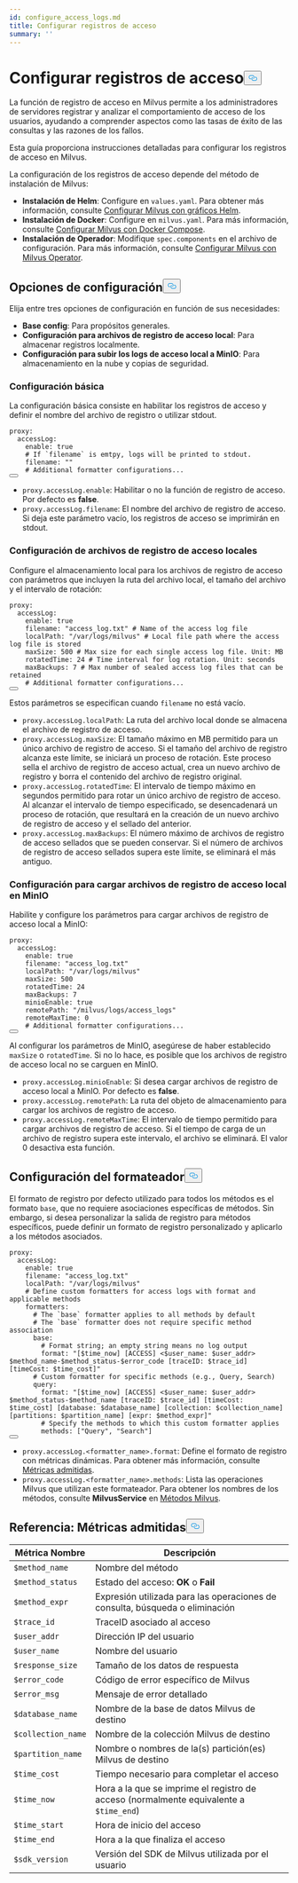 ```yaml
---
id: configure_access_logs.md
title: Configurar registros de acceso
summary: ''
---
```

<h1 id="Configure-Access-Logs" class="common-anchor-header">Configurar registros de acceso<button data-href="#Configure-Access-Logs" class="anchor-icon" translate="no">
      <svg translate="no"
        aria-hidden="true"
        focusable="false"
        height="20"
        version="1.1"
        viewBox="0 0 16 16"
        width="16"
      >
        <path
          fill="#0092E4"
          fill-rule="evenodd"
          d="M4 9h1v1H4c-1.5 0-3-1.69-3-3.5S2.55 3 4 3h4c1.45 0 3 1.69 3 3.5 0 1.41-.91 2.72-2 3.25V8.59c.58-.45 1-1.27 1-2.09C10 5.22 8.98 4 8 4H4c-.98 0-2 1.22-2 2.5S3 9 4 9zm9-3h-1v1h1c1 0 2 1.22 2 2.5S13.98 12 13 12H9c-.98 0-2-1.22-2-2.5 0-.83.42-1.64 1-2.09V6.25c-1.09.53-2 1.84-2 3.25C6 11.31 7.55 13 9 13h4c1.45 0 3-1.69 3-3.5S14.5 6 13 6z"
        ></path>
      </svg>
    </button></h1><p>La función de registro de acceso en Milvus permite a los administradores de servidores registrar y analizar el comportamiento de acceso de los usuarios, ayudando a comprender aspectos como las tasas de éxito de las consultas y las razones de los fallos.</p>
<p>Esta guía proporciona instrucciones detalladas para configurar los registros de acceso en Milvus.</p>
<p>La configuración de los registros de acceso depende del método de instalación de Milvus:</p>
<ul>
<li><strong>Instalación de Helm</strong>: Configure en <code translate="no">values.yaml</code>. Para obtener más información, consulte <a href="/docs/es/configure-helm.md">Configurar Milvus con gráficos Helm</a>.</li>
<li><strong>Instalación de Docker</strong>: Configure en <code translate="no">milvus.yaml</code>. Para más información, consulte <a href="/docs/es/configure-docker.md">Configurar Milvus con Docker Compose</a>.</li>
<li><strong>Instalación de Operador</strong>: Modifique <code translate="no">spec.components</code> en el archivo de configuración. Para más información, consulte <a href="/docs/es/configure_operator.md">Configurar Milvus con Milvus Operator</a>.</li>
</ul>
<h2 id="Configuration-options" class="common-anchor-header">Opciones de configuración<button data-href="#Configuration-options" class="anchor-icon" translate="no">
      <svg translate="no"
        aria-hidden="true"
        focusable="false"
        height="20"
        version="1.1"
        viewBox="0 0 16 16"
        width="16"
      >
        <path
          fill="#0092E4"
          fill-rule="evenodd"
          d="M4 9h1v1H4c-1.5 0-3-1.69-3-3.5S2.55 3 4 3h4c1.45 0 3 1.69 3 3.5 0 1.41-.91 2.72-2 3.25V8.59c.58-.45 1-1.27 1-2.09C10 5.22 8.98 4 8 4H4c-.98 0-2 1.22-2 2.5S3 9 4 9zm9-3h-1v1h1c1 0 2 1.22 2 2.5S13.98 12 13 12H9c-.98 0-2-1.22-2-2.5 0-.83.42-1.64 1-2.09V6.25c-1.09.53-2 1.84-2 3.25C6 11.31 7.55 13 9 13h4c1.45 0 3-1.69 3-3.5S14.5 6 13 6z"
        ></path>
      </svg>
    </button></h2><p>Elija entre tres opciones de configuración en función de sus necesidades:</p>
<ul>
<li><strong>Base config</strong>: Para propósitos generales.</li>
<li><strong>Configuración para archivos de registro de acceso local</strong>: Para almacenar registros localmente.</li>
<li><strong>Configuración para subir los logs de acceso local a MinIO</strong>: Para almacenamiento en la nube y copias de seguridad.</li>
</ul>
<h3 id="Base-config" class="common-anchor-header">Configuración básica</h3><p>La configuración básica consiste en habilitar los registros de acceso y definir el nombre del archivo de registro o utilizar stdout.</p>
<pre><code translate="no" class="language-yaml">proxy:
  accessLog:
    <span class="hljs-built_in">enable</span>: <span class="hljs-literal">true</span>
    <span class="hljs-comment"># If `filename` is emtpy, logs will be printed to stdout.</span>
    filename: <span class="hljs-string">&quot;&quot;</span>
    <span class="hljs-comment"># Additional formatter configurations...</span>
<button class="copy-code-btn"></button></code></pre>
<ul>
<li><code translate="no">proxy.accessLog.enable</code>: Habilitar o no la función de registro de acceso. Por defecto es <strong>false</strong>.</li>
<li><code translate="no">proxy.accessLog.filename</code>: El nombre del archivo de registro de acceso. Si deja este parámetro vacío, los registros de acceso se imprimirán en stdout.</li>
</ul>
<h3 id="Config-for-local-access-log-files" class="common-anchor-header">Configuración de archivos de registro de acceso locales</h3><p>Configure el almacenamiento local para los archivos de registro de acceso con parámetros que incluyen la ruta del archivo local, el tamaño del archivo y el intervalo de rotación:</p>
<pre><code translate="no" class="language-yaml">proxy:
  accessLog:
    enable: true
    filename: <span class="hljs-string">&quot;access_log.txt&quot;</span> <span class="hljs-comment"># Name of the access log file</span>
    localPath: <span class="hljs-string">&quot;/var/logs/milvus&quot;</span> <span class="hljs-comment"># Local file path where the access log file is stored</span>
    maxSize: <span class="hljs-number">500</span> <span class="hljs-comment"># Max size for each single access log file. Unit: MB</span>
    rotatedTime: <span class="hljs-number">24</span> <span class="hljs-comment"># Time interval for log rotation. Unit: seconds</span>
    maxBackups: <span class="hljs-number">7</span> <span class="hljs-comment"># Max number of sealed access log files that can be retained</span>
    <span class="hljs-comment"># Additional formatter configurations...</span>
<button class="copy-code-btn"></button></code></pre>
<p>Estos parámetros se especifican cuando <code translate="no">filename</code> no está vacío.</p>
<ul>
<li><code translate="no">proxy.accessLog.localPath</code>: La ruta del archivo local donde se almacena el archivo de registro de acceso.</li>
<li><code translate="no">proxy.accessLog.maxSize</code>: El tamaño máximo en MB permitido para un único archivo de registro de acceso. Si el tamaño del archivo de registro alcanza este límite, se iniciará un proceso de rotación. Este proceso sella el archivo de registro de acceso actual, crea un nuevo archivo de registro y borra el contenido del archivo de registro original.</li>
<li><code translate="no">proxy.accessLog.rotatedTime</code>: El intervalo de tiempo máximo en segundos permitido para rotar un único archivo de registro de acceso. Al alcanzar el intervalo de tiempo especificado, se desencadenará un proceso de rotación, que resultará en la creación de un nuevo archivo de registro de acceso y el sellado del anterior.</li>
<li><code translate="no">proxy.accessLog.maxBackups</code>: El número máximo de archivos de registro de acceso sellados que se pueden conservar. Si el número de archivos de registro de acceso sellados supera este límite, se eliminará el más antiguo.</li>
</ul>
<h3 id="Config-for-uploading-local-access-log-files-to-MinIO" class="common-anchor-header">Configuración para cargar archivos de registro de acceso local en MinIO</h3><p>Habilite y configure los parámetros para cargar archivos de registro de acceso local a MinIO:</p>
<pre><code translate="no" class="language-yaml">proxy:
  accessLog:
    <span class="hljs-built_in">enable</span>: <span class="hljs-literal">true</span>
    filename: <span class="hljs-string">&quot;access_log.txt&quot;</span>
    localPath: <span class="hljs-string">&quot;/var/logs/milvus&quot;</span>
    maxSize: 500
    rotatedTime: 24 
    maxBackups: 7
    minioEnable: <span class="hljs-literal">true</span>
    remotePath: <span class="hljs-string">&quot;/milvus/logs/access_logs&quot;</span>
    remoteMaxTime: 0
    <span class="hljs-comment"># Additional formatter configurations...</span>
<button class="copy-code-btn"></button></code></pre>
<p>Al configurar los parámetros de MinIO, asegúrese de haber establecido <code translate="no">maxSize</code> o <code translate="no">rotatedTime</code>. Si no lo hace, es posible que los archivos de registro de acceso local no se carguen en MinIO.</p>
<ul>
<li><code translate="no">proxy.accessLog.minioEnable</code>: Si desea cargar archivos de registro de acceso local a MinIO. Por defecto es <strong>false</strong>.</li>
<li><code translate="no">proxy.accessLog.remotePath</code>: La ruta del objeto de almacenamiento para cargar los archivos de registro de acceso.</li>
<li><code translate="no">proxy.accessLog.remoteMaxTime</code>: El intervalo de tiempo permitido para cargar archivos de registro de acceso. Si el tiempo de carga de un archivo de registro supera este intervalo, el archivo se eliminará. El valor 0 desactiva esta función.</li>
</ul>
<h2 id="Formatter-config" class="common-anchor-header">Configuración del formateador<button data-href="#Formatter-config" class="anchor-icon" translate="no">
      <svg translate="no"
        aria-hidden="true"
        focusable="false"
        height="20"
        version="1.1"
        viewBox="0 0 16 16"
        width="16"
      >
        <path
          fill="#0092E4"
          fill-rule="evenodd"
          d="M4 9h1v1H4c-1.5 0-3-1.69-3-3.5S2.55 3 4 3h4c1.45 0 3 1.69 3 3.5 0 1.41-.91 2.72-2 3.25V8.59c.58-.45 1-1.27 1-2.09C10 5.22 8.98 4 8 4H4c-.98 0-2 1.22-2 2.5S3 9 4 9zm9-3h-1v1h1c1 0 2 1.22 2 2.5S13.98 12 13 12H9c-.98 0-2-1.22-2-2.5 0-.83.42-1.64 1-2.09V6.25c-1.09.53-2 1.84-2 3.25C6 11.31 7.55 13 9 13h4c1.45 0 3-1.69 3-3.5S14.5 6 13 6z"
        ></path>
      </svg>
    </button></h2><p>El formato de registro por defecto utilizado para todos los métodos es el formato <code translate="no">base</code>, que no requiere asociaciones específicas de métodos. Sin embargo, si desea personalizar la salida de registro para métodos específicos, puede definir un formato de registro personalizado y aplicarlo a los métodos asociados.</p>
<pre><code translate="no" class="language-yaml">proxy:
  accessLog:
    <span class="hljs-built_in">enable</span>: <span class="hljs-literal">true</span>
    filename: <span class="hljs-string">&quot;access_log.txt&quot;</span>
    localPath: <span class="hljs-string">&quot;/var/logs/milvus&quot;</span>
    <span class="hljs-comment"># Define custom formatters for access logs with format and applicable methods</span>
    formatters:
      <span class="hljs-comment"># The `base` formatter applies to all methods by default</span>
      <span class="hljs-comment"># The `base` formatter does not require specific method association</span>
      base: 
        <span class="hljs-comment"># Format string; an empty string means no log output</span>
        format: <span class="hljs-string">&quot;[<span class="hljs-variable">$time_now</span>] [ACCESS] &lt;<span class="hljs-variable">$user_name</span>: <span class="hljs-variable">$user_addr</span>&gt; <span class="hljs-variable">$method_name</span>-<span class="hljs-variable">$method_status</span>-<span class="hljs-variable">$error_code</span> [traceID: <span class="hljs-variable">$trace_id</span>] [timeCost: <span class="hljs-variable">$time_cost</span>]&quot;</span>
      <span class="hljs-comment"># Custom formatter for specific methods (e.g., Query, Search)</span>
      query: 
        format: <span class="hljs-string">&quot;[<span class="hljs-variable">$time_now</span>] [ACCESS] &lt;<span class="hljs-variable">$user_name</span>: <span class="hljs-variable">$user_addr</span>&gt; <span class="hljs-variable">$method_status</span>-<span class="hljs-variable">$method_name</span> [traceID: <span class="hljs-variable">$trace_id</span>] [timeCost: <span class="hljs-variable">$time_cost</span>] [database: <span class="hljs-variable">$database_name</span>] [collection: <span class="hljs-variable">$collection_name</span>] [partitions: <span class="hljs-variable">$partition_name</span>] [expr: <span class="hljs-variable">$method_expr</span>]&quot;</span>
        <span class="hljs-comment"># Specify the methods to which this custom formatter applies</span>
        methods: [<span class="hljs-string">&quot;Query&quot;</span>, <span class="hljs-string">&quot;Search&quot;</span>]
<button class="copy-code-btn"></button></code></pre>
<ul>
<li><code translate="no">proxy.accessLog.&lt;formatter_name&gt;.format</code>: Define el formato de registro con métricas dinámicas. Para obtener más información, consulte <a href="#reference-supported-metrics">Métricas admitidas</a>.</li>
<li><code translate="no">proxy.accessLog.&lt;formatter_name&gt;.methods</code>: Lista las operaciones Milvus que utilizan este formateador. Para obtener los nombres de los métodos, consulte <strong>MilvusService</strong> en <a href="https://github.com/milvus-io/milvus-proto/blob/master/proto/milvus.proto">Métodos Milvus</a>.</li>
</ul>
<h2 id="Reference-Supported-metrics" class="common-anchor-header">Referencia: Métricas admitidas<button data-href="#Reference-Supported-metrics" class="anchor-icon" translate="no">
      <svg translate="no"
        aria-hidden="true"
        focusable="false"
        height="20"
        version="1.1"
        viewBox="0 0 16 16"
        width="16"
      >
        <path
          fill="#0092E4"
          fill-rule="evenodd"
          d="M4 9h1v1H4c-1.5 0-3-1.69-3-3.5S2.55 3 4 3h4c1.45 0 3 1.69 3 3.5 0 1.41-.91 2.72-2 3.25V8.59c.58-.45 1-1.27 1-2.09C10 5.22 8.98 4 8 4H4c-.98 0-2 1.22-2 2.5S3 9 4 9zm9-3h-1v1h1c1 0 2 1.22 2 2.5S13.98 12 13 12H9c-.98 0-2-1.22-2-2.5 0-.83.42-1.64 1-2.09V6.25c-1.09.53-2 1.84-2 3.25C6 11.31 7.55 13 9 13h4c1.45 0 3-1.69 3-3.5S14.5 6 13 6z"
        ></path>
      </svg>
    </button></h2><table>
<thead>
<tr><th>Métrica Nombre</th><th>Descripción</th></tr>
</thead>
<tbody>
<tr><td><code translate="no">$method_name</code></td><td>Nombre del método</td></tr>
<tr><td><code translate="no">$method_status</code></td><td>Estado del acceso: <strong>OK</strong> o <strong>Fail</strong></td></tr>
<tr><td><code translate="no">$method_expr</code></td><td>Expresión utilizada para las operaciones de consulta, búsqueda o eliminación</td></tr>
<tr><td><code translate="no">$trace_id</code></td><td>TraceID asociado al acceso</td></tr>
<tr><td><code translate="no">$user_addr</code></td><td>Dirección IP del usuario</td></tr>
<tr><td><code translate="no">$user_name</code></td><td>Nombre del usuario</td></tr>
<tr><td><code translate="no">$response_size</code></td><td>Tamaño de los datos de respuesta</td></tr>
<tr><td><code translate="no">$error_code</code></td><td>Código de error específico de Milvus</td></tr>
<tr><td><code translate="no">$error_msg</code></td><td>Mensaje de error detallado</td></tr>
<tr><td><code translate="no">$database_name</code></td><td>Nombre de la base de datos Milvus de destino</td></tr>
<tr><td><code translate="no">$collection_name</code></td><td>Nombre de la colección Milvus de destino</td></tr>
<tr><td><code translate="no">$partition_name</code></td><td>Nombre o nombres de la(s) partición(es) Milvus de destino</td></tr>
<tr><td><code translate="no">$time_cost</code></td><td>Tiempo necesario para completar el acceso</td></tr>
<tr><td><code translate="no">$time_now</code></td><td>Hora a la que se imprime el registro de acceso (normalmente equivalente a <code translate="no">$time_end</code>)</td></tr>
<tr><td><code translate="no">$time_start</code></td><td>Hora de inicio del acceso</td></tr>
<tr><td><code translate="no">$time_end</code></td><td>Hora a la que finaliza el acceso</td></tr>
<tr><td><code translate="no">$sdk_version</code></td><td>Versión del SDK de Milvus utilizada por el usuario</td></tr>
</tbody>
</table>
